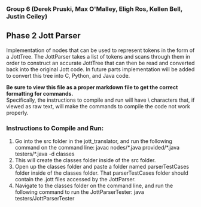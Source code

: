 ### Group 6 (Derek Pruski, Max O'Malley, Eligh Ros, Kellen Bell, Justin Ceiley)

## Phase 2 Jott Parser

Implementation of nodes that can be used to represent tokens in the form of a JottTree. The JottParser takes a list of tokens and scans through them in order to construct an accurate JottTree that can then be read and converted back into the original Jott code. In future parts implementation will be added to convert this tree into C, Python, and Java code.

**Be sure to view this file as a proper markdown file to get the correct formatting for commands.**  
Specifically, the instructions to compile and run will have \ characters that, if viewed as raw text, will make the commands to compile the code not work properly.

### Instructions to Compile and Run:
1. Go into the src folder in the jott_translator, and run the following command on the command line: 
javac nodes/\*.java provided/\*.java testers/\*.java -d classes
2. This will create the classes folder inside of the src folder. 
3. Open up the classes folder and paste a folder named parserTestCases folder inside of the classes folder.  That parserTestCases folder should contain the .jott files accessed by the JottParser.
4. Navigate to the classes folder on the command line, and run the following command to run the JottParserTester: java testers/JottParserTester
